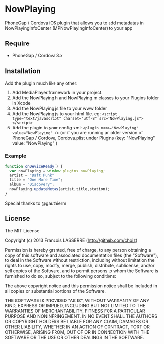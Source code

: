 NowPlaying
==========

PhoneGap / Cordova iOS plugin that allows you to add metadatas in NowPlayingInfoCenter (MPNowPlayingInfoCenter) to your app

Require
-------

- PhoneGap / Cordova 3.x

Installation
------------

Add the plugin much like any other:

1. Add MediaPlayer.framework in your project.
2. Add the NowPlaying.h and NowPlaying.m classes to your Plugins folder in Xcode
3. Add the NowPlaying.js file to your www folder
4. Add the NowPlaying.js to your html file. eg: `<script type="text/javascript" charset="utf-8" src="NowPlaying.js"></script>`
5. Add the plugin to your config.xml: `<plugin name="NowPlaying" value="NowPlaying" />` (or if you are running an older version of PhoneGap / Cordova, Cordova.plist under Plugins (key: "NowPlaying" value: "NowPlaying"))

### Example
```javascript
function onDeviceReady() {
  var nowPlaying = window.plugins.nowPlaying;
  artist = "Daft Punk";
  title = "One More Time";
  album = "Discovery";
  nowPlaying.updateMetas(artist,title,station);
}
```

Special thanks to @gauthierm

## License

The MIT License

Copyright (c) 2013 François LASSERRE (http://github.com/choiz)

Permission is hereby granted, free of charge, to any person obtaining a copy of this software and associated documentation files (the "Software"), to deal in the Software without restriction, including without limitation the rights to use, copy, modify, merge, publish, distribute, sublicense, and/or sell copies of the Software, and to permit persons to whom the Software is furnished to do so, subject to the following conditions:

The above copyright notice and this permission notice shall be included in all copies or substantial portions of the Software.

THE SOFTWARE IS PROVIDED "AS IS", WITHOUT WARRANTY OF ANY KIND, EXPRESS OR IMPLIED, INCLUDING BUT NOT LIMITED TO THE WARRANTIES OF MERCHANTABILITY, FITNESS FOR A PARTICULAR PURPOSE AND NONINFRINGEMENT. IN NO EVENT SHALL THE AUTHORS OR COPYRIGHT HOLDERS BE LIABLE FOR ANY CLAIM, DAMAGES OR OTHER LIABILITY, WHETHER IN AN ACTION OF CONTRACT, TORT OR OTHERWISE, ARISING FROM, OUT OF OR IN CONNECTION WITH THE SOFTWARE OR THE USE OR OTHER DEALINGS IN THE SOFTWARE.
